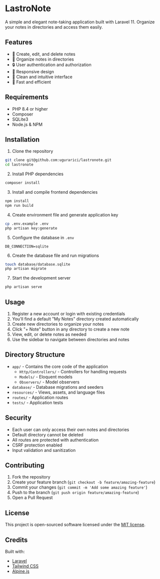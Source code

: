 # LastroNote

A simple and elegant note-taking application built with Laravel 11. Organize your notes in directories and access them easily.

## Features

- 📝 Create, edit, and delete notes
- 📁 Organize notes in directories
- 🔒 User authentication and authorization
- 📱 Responsive design
- 🎯 Clean and intuitive interface
- 🚀 Fast and efficient

## Requirements

- PHP 8.4 or higher
- Composer
- SQLite3
- Node.js & NPM

## Installation

1. Clone the repository
```bash
git clone git@github.com:ugurarici/lastronote.git
cd lastronote
```

2. Install PHP dependencies
```bash
composer install
```

3. Install and compile frontend dependencies
```bash
npm install
npm run build
```

4. Create environment file and generate application key
```bash
cp .env.example .env
php artisan key:generate
```

5. Configure the database in `.env`
```
DB_CONNECTION=sqlite
```

6. Create the database file and run migrations
```bash
touch database/database.sqlite
php artisan migrate
```

7. Start the development server
```bash
php artisan serve
```

## Usage

1. Register a new account or login with existing credentials
2. You'll find a default "My Notes" directory created automatically
3. Create new directories to organize your notes
4. Click "+ Note" button in any directory to create a new note
5. View, edit, or delete notes as needed
6. Use the sidebar to navigate between directories and notes

## Directory Structure

- `app/` - Contains the core code of the application
  - `Http/Controllers/` - Controllers for handling requests
  - `Models/` - Eloquent models
  - `Observers/` - Model observers
- `database/` - Database migrations and seeders
- `resources/` - Views, assets, and language files
- `routes/` - Application routes
- `tests/` - Application tests

## Security

- Each user can only access their own notes and directories
- Default directory cannot be deleted
- All routes are protected with authentication
- CSRF protection enabled
- Input validation and sanitization

## Contributing

1. Fork the repository
2. Create your feature branch (`git checkout -b feature/amazing-feature`)
3. Commit your changes (`git commit -m 'Add some amazing feature'`)
4. Push to the branch (`git push origin feature/amazing-feature`)
5. Open a Pull Request

## License

This project is open-sourced software licensed under the [MIT license](https://opensource.org/licenses/MIT).

## Credits

Built with:
- [Laravel](https://laravel.com)
- [Tailwind CSS](https://tailwindcss.com)
- [Alpine.js](https://alpinejs.dev)

